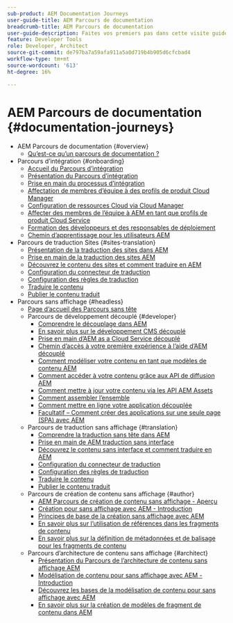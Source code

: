 ```yaml
---
sub-product: AEM Documentation Journeys
user-guide-title: AEM Parcours de documentation
breadcrumb-title: AEM Parcours de documentation
user-guide-description: Faites vos premiers pas dans cette visite guidée pour découvrir les fonctionnalités découplées puissantes et flexibles d’AEM, leurs capacités et comment les exploiter dans votre projet.
feature: Developer Tools
role: Developer, Architect
source-git-commit: de797ba7a59afa911a5a0d719b4b905d6cfcbad4
workflow-type: tm+mt
source-wordcount: '613'
ht-degree: 16%

---
```



# AEM Parcours de documentation {#documentation-journeys}

<!--
Please note that all links to other guides need to be absolute references with leading protocol and domain since SCCM does not allow pages to be referenced with relative links in multiple ToCs.
-->

+ AEM Parcours de documentation {#overview}
   + [Qu’est-ce qu’un parcours de documentation ?](home.md)
+ Parcours d’intégration {#onboarding}
   + [Accueil du Parcours d’intégration](https://experienceleague.adobe.com/docs/experience-manager-cloud-service/journey-onboarding/home.html)
   + [Présentation du Parcours d’intégration](https://experienceleague.adobe.com/docs/experience-manager-cloud-service/journey-onboarding/onboarding/onboarding-journey-overview.html)
   + [Prise en main du processus d’intégration](https://experienceleague.adobe.com/docs/experience-manager-cloud-service/journey-onboarding/onboarding/get-started-onboarding-journey.html)
   + [Affectation de membres d’équipe à des profils de produit Cloud Manager](https://experienceleague.adobe.com/docs/experience-manager-cloud-service/journey-onboarding/onboarding/assign-team-members-cloud-manager.html)
   + [Configuration de ressources Cloud via Cloud Manager](https://experienceleague.adobe.com/docs/experience-manager-cloud-service/journey-onboarding/onboarding/setup-cloud-resources-via-cloud-manager.html)
   + [Affecter des membres de l’équipe à AEM en tant que profils de produit Cloud Service](https://experienceleague.adobe.com/docs/experience-manager-cloud-service/journey-onboarding/onboarding/assign-team-members-aem-cloud-service.html)
   + [Formation des développeurs et des responsables de déploiement](https://experienceleague.adobe.com/docs/experience-manager-cloud-service/journey-onboarding/onboarding/learning-path-developers-deploymentmanagers.html)
   + [Chemin d’apprentissage pour les utilisateurs AEM](https://experienceleague.adobe.com/docs/experience-manager-cloud-service/journey-onboarding/onboarding/learning-path-aem-users.html)
+ Parcours de traduction Sites {#sites-translation}
   + [Présentation de la traduction des sites dans AEM](https://experienceleague.adobe.com/docs/experience-manager-cloud-service/sites-journey/translation/overview.html)
   + [Prise en main de la traduction des sites AEM](https://experienceleague.adobe.com/docs/experience-manager-cloud-service/sites-journey/translation/getting-started.html)
   + [Découvrez le contenu des sites et comment traduire en AEM](https://experienceleague.adobe.com/docs/experience-manager-cloud-service/sites-journey/translation/learn-about.html)
   + [Configuration du connecteur de traduction](https://experienceleague.adobe.com/docs/experience-manager-cloud-service/sites-journey/translation/configure-connector.html)
   + [Configuration des règles de traduction](https://experienceleague.adobe.com/docs/experience-manager-cloud-service/sites-journey/translation/translation-rules.html)
   + [Traduire le contenu](https://experienceleague.adobe.com/docs/experience-manager-cloud-service/sites-journey/translation/translate-content.html)
   + [Publier le contenu traduit](https://experienceleague.adobe.com/docs/experience-manager-cloud-service/sites-journey/translation/publish-content.html)
+ Parcours sans affichage {#headless}
   + [Page d’accueil des Parcours sans tête](https://experienceleague.adobe.com/docs/experience-manager-cloud-service/headless-journey/home.html)
   + Parcours de développement découplé {#developer}
      + [Comprendre le découplage dans AEM](https://experienceleague.adobe.com/docs/experience-manager-cloud-service/headless-journey/developer/overview.html?lang=fr)
      + [En savoir plus sur le développement CMS découplé](https://experienceleague.adobe.com/docs/experience-manager-cloud-service/headless-journey/developer/learn-about.html)
      + [Prise en main d’AEM as a Cloud Service découplé](https://experienceleague.adobe.com/docs/experience-manager-cloud-service/headless-journey/developer/getting-started.html)
      + [Chemin d’accès à votre première expérience à l’aide d’AEM découplé](https://experienceleague.adobe.com/docs/experience-manager-cloud-service/headless-journey/developer/path-to-first-experience.html)
      + [Comment modéliser votre contenu en tant que modèles de contenu AEM](https://experienceleague.adobe.com/docs/experience-manager-cloud-service/headless-journey/developer/model-your-content.html)
      + [Comment accéder à votre contenu grâce aux API de diffusion AEM](https://experienceleague.adobe.com/docs/experience-manager-cloud-service/headless-journey/developer/access-your-content.html)
      + [Comment mettre à jour votre contenu via les API AEM Assets](https://experienceleague.adobe.com/docs/experience-manager-cloud-service/headless-journey/developer/update-your-content.html)
      + [Comment assembler l’ensemble](https://experienceleague.adobe.com/docs/experience-manager-cloud-service/headless-journey/developer/put-it-all-together.html)
      + [Comment mettre en ligne votre application découplée](https://experienceleague.adobe.com/docs/experience-manager-cloud-service/headless-journey/developer/go-live.html)
      + [Facultatif – Comment créer des applications sur une seule page (SPA) avec AEM](https://experienceleague.adobe.com/docs/experience-manager-cloud-service/headless-journey/developer/create-spa.html)
   + Parcours de traduction sans affichage {#translation}
      + [Comprendre la traduction sans tête dans AEM](https://experienceleague.adobe.com/docs/experience-manager-cloud-service/headless-journey/translation/overview.html)
      + [Prise en main de AEM traduction sans interface](https://experienceleague.adobe.com/docs/experience-manager-cloud-service/headless-journey/translation/getting-started.html)
      + [Découvrez le contenu sans interface et comment traduire en AEM](https://experienceleague.adobe.com/docs/experience-manager-cloud-service/headless-journey/translation/learn-about.html)
      + [Configuration du connecteur de traduction](https://experienceleague.adobe.com/docs/experience-manager-cloud-service/headless-journey/translation/configure-connector.html)
      + [Configuration des règles de traduction](https://experienceleague.adobe.com/docs/experience-manager-cloud-service/headless-journey/translation/translation-rules.html)
      + [Traduire le contenu](https://experienceleague.adobe.com/docs/experience-manager-cloud-service/headless-journey/translation/translate-content.html)
      + [Publier le contenu traduit](https://experienceleague.adobe.com/docs/experience-manager-cloud-service/headless-journey/translation/publish-content.html)
   + Parcours de création de contenu sans affichage {#author}
      + [AEM Parcours de création de contenu sans affichage - Aperçu](https://experienceleague.adobe.com/docs/experience-manager-cloud-service/headless-journey/author/overview.md)
      + [Création pour sans affichage avec AEM - Introduction](https://experienceleague.adobe.com/docs/experience-manager-cloud-service/headless-journey/author/introduction.md)
      + [Principes de base de la création sans affichage avec AEM](https://experienceleague.adobe.com/docs/experience-manager-cloud-service/headless-journey/author/basics.md)
      + [En savoir plus sur l’utilisation de références dans les fragments de contenu](https://experienceleague.adobe.com/docs/experience-manager-cloud-service/headless-journey/author/references.md)
      + [En savoir plus sur la définition de métadonnées et de balisage pour les fragments de contenu](https://experienceleague.adobe.com/docs/experience-manager-cloud-service/headless-journey/author/metadata-tagging.md)
   + Parcours d’architecture de contenu sans affichage {#architect}
      + [Présentation du Parcours de l’architecture de contenu sans affichage AEM](https://experienceleague.adobe.com/docs/experience-manager-cloud-service/headless-journey/architect/overview.md)
      + [Modélisation de contenu pour sans affichage avec AEM - Introduction](https://experienceleague.adobe.com/docs/experience-manager-cloud-service/headless-journey/architect/introduction.md)
      + [Découvrez les bases de la modélisation de contenu pour sans affichage avec AEM](https://experienceleague.adobe.com/docs/experience-manager-cloud-service/headless-journey/architect/basics.md)
      + [En savoir plus sur la création de modèles de fragment de contenu dans AEM](https://experienceleague.adobe.com/docs/experience-manager-cloud-service/headless-journey/architect/model-structure.md)
